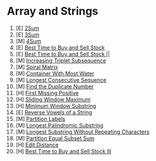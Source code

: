 # Array and Strings

1. [E] [2Sum](https://leetcode.com/problems/two-sum/)
2. [E] [3Sum](https://leetcode.com/problems/3sum/)
3. [M] [4Sum](https://leetcode.com/problems/4sum/solution/)
4. [E] [Best Time to Buy and Sell Stock](https://leetcode.com/problems/best-time-to-buy-and-sell-stock/)
5. [E] [Best Time to Buy and Sell Stock ||](https://leetcode.com/problems/best-time-to-buy-and-sell-stock-ii/)
6. [M] [Increasing Triplet Subsequence](https://leetcode.com/problems/increasing-triplet-subsequence/)
7. [M] [Spiral Matrix](https://leetcode.com/problems/spiral-matrix/solution/)
8. [M] [Container With Most Water](https://leetcode.com/problems/container-with-most-water/)
9. [M] [Longest Consecutive Sequence](https://leetcode.com/problems/longest-consecutive-sequence/)
10. [M] [Find the Duplicate Number](https://leetcode.com/problems/find-the-duplicate-number/)
11. [H] [First Missing Positive](https://leetcode.com/problems/first-missing-positive/)
12. [H] [Sliding Window Maximum](https://leetcode.com/problems/sliding-window-maximum/)
13. [H] [Minimum Window Substring](https://leetcode.com/problems/minimum-window-substring/)
14. [E] [Reverse Vowels of a String](https://leetcode.com/problems/reverse-vowels-of-a-string/)
15. [M] [Partition Labels](https://leetcode.com/problems/partition-labels/)
16. [M] [Longest Palindromic Substring](https://leetcode.com/problems/longest-palindromic-substring/)
17. [M] [Longest Substring Without Repeating Characters](https://leetcode.com/problems/longest-substring-without-repeating-characters/)
18. [M] [Partition Equal Subset Sum](https://leetcode.com/problems/partition-equal-subset-sum/)
19. [H] [Edit Distance](https://leetcode.com/problems/edit-distance/)
20. [H] [Best Time to Buy and Sell Stock III](https://leetcode.com/problems/best-time-to-buy-and-sell-stock-iii/)
